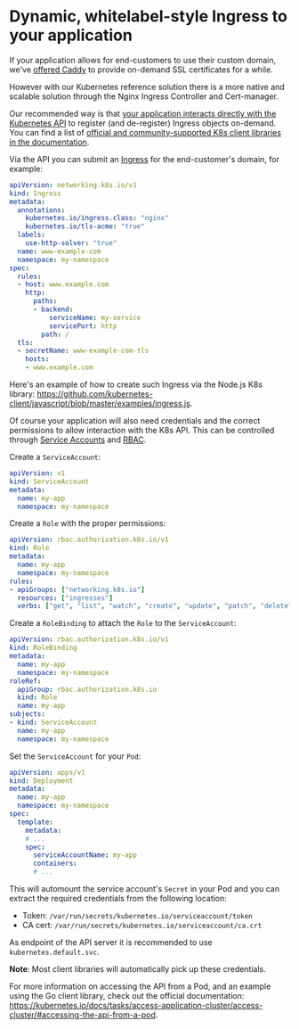 # Dynamic, whitelabel-style Ingress to your application

If your application allows for end-customers to use their custom domain, we've [offered Caddy](https://changelog.skyscrapers.eu/general/2020/03/23/caddy-1.0.4.html) to provide on-demand SSL certificates for a while.

However with our Kubernetes reference solution there is a more native and scalable solution through the Nginx Ingress Controller and Cert-manager.

Our recommended way is that [your application interacts directly with the Kubernetes API](https://kubernetes.io/docs/tasks/access-application-cluster/access-cluster/#accessing-the-api-from-a-pod) to register (and de-register) Ingress objects on-demand. You can find a list of [official and community-supported K8s client libraries in the documentation](https://kubernetes.io/docs/reference/using-api/client-libraries/).

Via the API you can submit an [Ingress](https://kubernetes.io/docs/concepts/services-networking/ingress/) for the end-customer's domain, for example:

```yaml
apiVersion: networking.k8s.io/v1
kind: Ingress
metadata:
  annotations:
    kubernetes.io/ingress.class: "nginx"
    kubernetes.io/tls-acme: "true"
  labels:
    use-http-solver: "true"
  name: www-example-com
  namespace: my-namespace
spec:
  rules:
  - host: www.example.com
    http:
      paths:
      - backend:
          serviceName: my-service
          servicePort: http
        path: /
  tls:
  - secretName: www-example-com-tls
    hosts:
    - www.example.com
```

Here's an example of how to create such Ingress via the Node.js K8s library: <https://github.com/kubernetes-client/javascript/blob/master/examples/ingress.js>.

Of course your application will also need credentials and the correct permissions to allow interaction with the K8s API. This can be controlled through [Service Accounts](https://kubernetes.io/docs/tasks/configure-pod-container/configure-service-account/) and [RBAC](https://kubernetes.io/docs/reference/access-authn-authz/rbac/).

Create a `ServiceAccount`:

```yaml
apiVersion: v1
kind: ServiceAccount
metadata:
  name: my-app
  namespace: my-namespace
```

Create a `Role` with the proper permissions:

```yaml
apiVersion: rbac.authorization.k8s.io/v1
kind: Role
metadata:
  name: my-app
  namespace: my-namespace
rules:
- apiGroups: ["networking.k8s.io"]
  resources: ["ingresses"]
  verbs: ["get", "list", "watch", "create", "update", "patch", "delete"]
```

Create a `RoleBinding` to attach the `Role` to the `ServiceAccount`:

```yaml
apiVersion: rbac.authorization.k8s.io/v1
kind: RoleBinding
metadata:
  name: my-app
  namespace: my-namespace
roleRef:
  apiGroup: rbac.authorization.k8s.io
  kind: Role
  name: my-app
subjects:
- kind: ServiceAccount
  name: my-app
  namespace: my-namespace
```

Set the `ServiceAccount` for your `Pod`:

```yaml
apiVersion: apps/v1
kind: Deployment
metadata:
  name: my-app
  namespace: my-namespace
spec:
  template:
    metadata:
    # ...
    spec:
      serviceAccountName: my-app
      containers:
      # ...
```

This will automount the service account's `Secret` in your Pod and you can extract the required credentials from the following location:

- Token: `/var/run/secrets/kubernetes.io/serviceaccount/token`
- CA cert: `/var/run/secrets/kubernetes.io/serviceaccount/ca.crt`

As endpoint of the API server it is recommended to use `kubernetes.default.svc`.

**Note**: Most client libraries will automatically pick up these credentials.

For more information on accessing the API from a Pod, and an example using the Go client library, check out the official documentation: <https://kubernetes.io/docs/tasks/access-application-cluster/access-cluster/#accessing-the-api-from-a-pod>.
